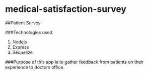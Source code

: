 # medical-satisfaction-survey

##Patient Survey

###Technologies used:
1. Nodejs
2. Express
3. Sequelize


###Purpose of this app is to gather feedback from patients on their experience to doctors office.


